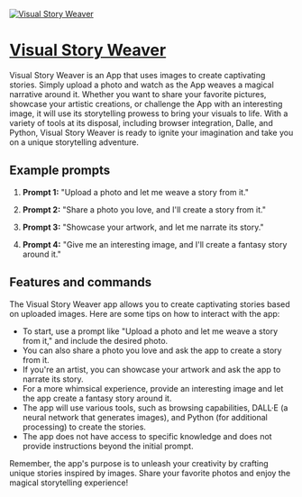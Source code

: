 [![Visual Story Weaver](https://files.oaiusercontent.com/file-kxWg4Fr14NabfAnsOACP2ySa?se=2123-10-20T04%3A25%3A51Z&sp=r&sv=2021-08-06&sr=b&rscc=max-age%3D31536000%2C%20immutable&rscd=attachment%3B%20filename%3Df824febd-4b03-45aa-bf8b-6f53add33e9c.png&sig=nTFvzOZLb7VCNxhabMTxZVA/YEJ/afBohfsEum9aVyo%3D)](https://chat.openai.com/g/g-qNM17GAGE-visual-story-weaver)

# [Visual Story Weaver](https://chat.openai.com/g/g-qNM17GAGE-visual-story-weaver)

Visual Story Weaver is an App that uses images to create captivating stories. Simply upload a photo and watch as the App weaves a magical narrative around it. Whether you want to share your favorite pictures, showcase your artistic creations, or challenge the App with an interesting image, it will use its storytelling prowess to bring your visuals to life. With a variety of tools at its disposal, including browser integration, Dalle, and Python, Visual Story Weaver is ready to ignite your imagination and take you on a unique storytelling adventure.

## Example prompts

1. **Prompt 1:** "Upload a photo and let me weave a story from it."

2. **Prompt 2:** "Share a photo you love, and I'll create a story from it."

3. **Prompt 3:** "Showcase your artwork, and let me narrate its story."

4. **Prompt 4:** "Give me an interesting image, and I'll create a fantasy story around it."

## Features and commands

The Visual Story Weaver app allows you to create captivating stories based on uploaded images. Here are some tips on how to interact with the app:

- To start, use a prompt like "Upload a photo and let me weave a story from it," and include the desired photo.
- You can also share a photo you love and ask the app to create a story from it.
- If you're an artist, you can showcase your artwork and ask the app to narrate its story.
- For a more whimsical experience, provide an interesting image and let the app create a fantasy story around it.
- The app will use various tools, such as browsing capabilities, DALL·E (a neural network that generates images), and Python (for additional processing) to create the stories.
- The app does not have access to specific knowledge and does not provide instructions beyond the initial prompt.

Remember, the app's purpose is to unleash your creativity by crafting unique stories inspired by images. Share your favorite photos and enjoy the magical storytelling experience!